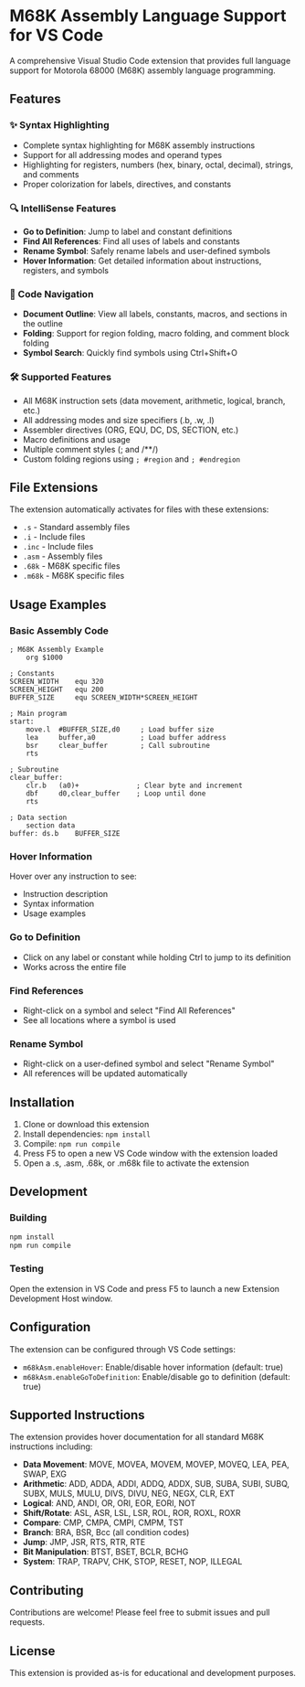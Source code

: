 # M68K Assembly Language Support for VS Code

A comprehensive Visual Studio Code extension that provides full language support for Motorola 68000 (M68K) assembly language programming.

## Features

### ✨ Syntax Highlighting

- Complete syntax highlighting for M68K assembly instructions
- Support for all addressing modes and operand types
- Highlighting for registers, numbers (hex, binary, octal, decimal), strings, and comments
- Proper colorization for labels, directives, and constants

### 🔍 IntelliSense Features

- **Go to Definition**: Jump to label and constant definitions
- **Find All References**: Find all uses of labels and constants
- **Rename Symbol**: Safely rename labels and user-defined symbols
- **Hover Information**: Get detailed information about instructions, registers, and symbols

### 📁 Code Navigation

- **Document Outline**: View all labels, constants, macros, and sections in the outline
- **Folding**: Support for region folding, macro folding, and comment block folding
- **Symbol Search**: Quickly find symbols using Ctrl+Shift+O

### 🛠️ Supported Features

- All M68K instruction sets (data movement, arithmetic, logical, branch, etc.)
- All addressing modes and size specifiers (.b, .w, .l)
- Assembler directives (ORG, EQU, DC, DS, SECTION, etc.)
- Macro definitions and usage
- Multiple comment styles (; and /**/)
- Custom folding regions using `; #region` and `; #endregion`

## File Extensions

The extension automatically activates for files with these extensions:

- `.s` - Standard assembly files
- `.i` - Include files
- `.inc` - Include files
- `.asm` - Assembly files
- `.68k` - M68K specific files
- `.m68k` - M68K specific files

## Usage Examples

### Basic Assembly Code

```assembly
; M68K Assembly Example
    org $1000

; Constants
SCREEN_WIDTH    equ 320
SCREEN_HEIGHT   equ 200
BUFFER_SIZE     equ SCREEN_WIDTH*SCREEN_HEIGHT

; Main program
start:
    move.l  #BUFFER_SIZE,d0     ; Load buffer size
    lea     buffer,a0           ; Load buffer address
    bsr     clear_buffer        ; Call subroutine
    rts

; Subroutine
clear_buffer:
    clr.b   (a0)+              ; Clear byte and increment
    dbf     d0,clear_buffer    ; Loop until done
    rts

; Data section
    section data
buffer: ds.b    BUFFER_SIZE
```

### Hover Information

Hover over any instruction to see:

- Instruction description
- Syntax information
- Usage examples

### Go to Definition

- Click on any label or constant while holding Ctrl to jump to its definition
- Works across the entire file

### Find References

- Right-click on a symbol and select "Find All References"
- See all locations where a symbol is used

### Rename Symbol

- Right-click on a user-defined symbol and select "Rename Symbol"
- All references will be updated automatically

## Installation

1. Clone or download this extension
2. Install dependencies: `npm install`
3. Compile: `npm run compile`
4. Press F5 to open a new VS Code window with the extension loaded
5. Open a .s, .asm, .68k, or .m68k file to activate the extension

## Development

### Building

```bash
npm install
npm run compile
```

### Testing

Open the extension in VS Code and press F5 to launch a new Extension Development Host window.

## Configuration

The extension can be configured through VS Code settings:

- `m68kAsm.enableHover`: Enable/disable hover information (default: true)
- `m68kAsm.enableGoToDefinition`: Enable/disable go to definition (default: true)

## Supported Instructions

The extension provides hover documentation for all standard M68K instructions including:

- **Data Movement**: MOVE, MOVEA, MOVEM, MOVEP, MOVEQ, LEA, PEA, SWAP, EXG
- **Arithmetic**: ADD, ADDA, ADDI, ADDQ, ADDX, SUB, SUBA, SUBI, SUBQ, SUBX, MULS, MULU, DIVS, DIVU, NEG, NEGX, CLR, EXT
- **Logical**: AND, ANDI, OR, ORI, EOR, EORI, NOT
- **Shift/Rotate**: ASL, ASR, LSL, LSR, ROL, ROR, ROXL, ROXR
- **Compare**: CMP, CMPA, CMPI, CMPM, TST
- **Branch**: BRA, BSR, Bcc (all condition codes)
- **Jump**: JMP, JSR, RTS, RTR, RTE
- **Bit Manipulation**: BTST, BSET, BCLR, BCHG
- **System**: TRAP, TRAPV, CHK, STOP, RESET, NOP, ILLEGAL

## Contributing

Contributions are welcome! Please feel free to submit issues and pull requests.

## License

This extension is provided as-is for educational and development purposes.
